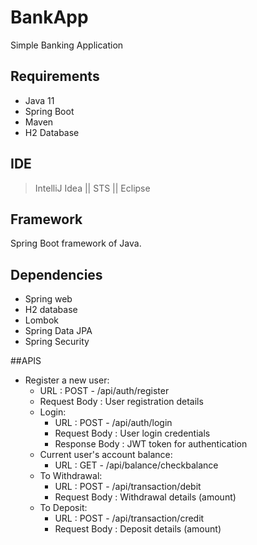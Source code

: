 # BankApp
Simple Banking Application 

## Requirements
- Java 11
- Spring Boot
- Maven
- H2 Database

## IDE 
>IntelliJ Idea || STS || Eclipse

## Framework
Spring Boot framework of Java.

## Dependencies

- Spring web
- H2 database
- Lombok
- Spring Data JPA
- Spring Security

##APIS
- Register a new user:
    - URL : POST - /api/auth/register
    - Request Body : User registration details
  - Login:
    - URL : POST - /api/auth/login
    - Request Body : User login credentials
    - Response Body : JWT token for authentication
  - Current user's account balance:
    - URL : GET - /api/balance/checkbalance
  - To Withdrawal:
    - URL : POST - /api/transaction/debit
    - Request Body : Withdrawal details (amount)
  - To Deposit:
    - URL : POST - /api/transaction/credit
    - Request Body : Deposit details (amount)
  
